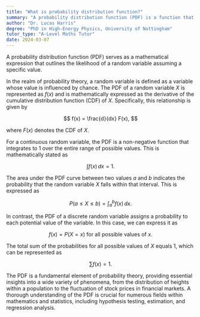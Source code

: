 ```yaml
---
title: "What is probability distribution function?"
summary: "A probability distribution function (PDF) is a function that describes the likelihood of a random variable taking on a certain value."
author: "Dr. Lucas Harris"
degree: "PhD in High-Energy Physics, University of Nottingham"
tutor_type: "A-Level Maths Tutor"
date: 2024-03-07
---
```


A probability distribution function (PDF) serves as a mathematical expression that outlines the likelihood of a random variable assuming a specific value.

In the realm of probability theory, a random variable is defined as a variable whose value is influenced by chance. The PDF of a random variable $X$ is represented as $f(x)$ and is mathematically expressed as the derivative of the cumulative distribution function (CDF) of $X$. Specifically, this relationship is given by 

$$
f(x) = \frac{d}{dx} F(x),
$$ 

where $F(x)$ denotes the CDF of $X$.

For a continuous random variable, the PDF is a non-negative function that integrates to 1 over the entire range of possible values. This is mathematically stated as 

$$
\int f(x) \, dx = 1. $$ 

The area under the PDF curve between two values $a$ and $b$ indicates the probability that the random variable $X$ falls within that interval. This is expressed as 

$$
P(a \leq X \leq b) = \int_a^b f(x) \, dx.
$$ 

In contrast, the PDF of a discrete random variable assigns a probability to each potential value of the variable. In this case, we can express it as 

$$
f(x) = P(X = x) \text{ for all possible values of } x. $$ 

The total sum of the probabilities for all possible values of $X$ equals 1, which can be represented as 

$$
\sum f(x) = 1.
$$ 

The PDF is a fundamental element of probability theory, providing essential insights into a wide variety of phenomena, from the distribution of heights within a population to the fluctuation of stock prices in financial markets. A thorough understanding of the PDF is crucial for numerous fields within mathematics and statistics, including hypothesis testing, estimation, and regression analysis.
    